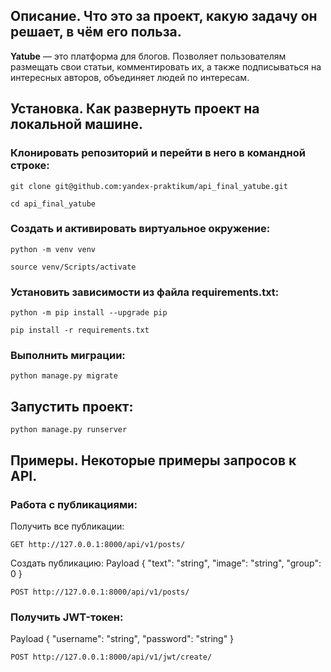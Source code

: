 ## Описание. Что это за проект, какую задачу он решает, в чём его польза.
**Yatube** — это платформа для блогов. Позволяет пользователям размещать свои статьи, комментировать их, а также подписываться на интересных авторов, объединяет людей по интересам. 

## Установка. Как развернуть проект на локальной машине.

### Клонировать репозиторий и перейти в него в командной строке:

```
git clone git@github.com:yandex-praktikum/api_final_yatube.git
```

```
cd api_final_yatube
```

### Cоздать и активировать виртуальное окружение:

```
python -m venv venv
```

```
source venv/Scripts/activate
```
### Установить зависимости из файла requirements.txt:

```
python -m pip install --upgrade pip
```

```
pip install -r requirements.txt
```

### Выполнить миграции:

```
python manage.py migrate
```

## Запустить проект:

```
python manage.py runserver
```

## Примеры. Некоторые примеры запросов к API.

### Работа с публикациями:
Получить все публикации:
```
GET http://127.0.0.1:8000/api/v1/posts/
```
Создать публикацию:
Payload
{
  "text": "string",
  "image": "string",
  "group": 0
}
```
POST http://127.0.0.1:8000/api/v1/posts/
```
### Получить JWT-токен:
Payload
{
  "username": "string",
  "password": "string"
}
```
POST http://127.0.0.1:8000/api/v1/jwt/create/
```
